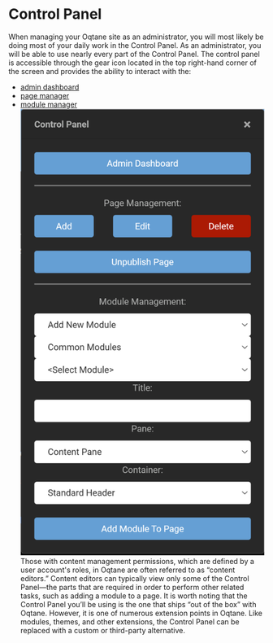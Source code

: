 # Control Panel

When managing your Oqtane site as an administrator, you will most likely be doing most of your daily work in the Control Panel\. As an administrator, you will be able to use nearly every part of the Control Panel\. The control panel is accessible through the gear icon located in the top right-hand corner of the screen and provides the ability to interact with the:
* [admin dashboard](../admin-dashboard/index.md)
* [page manager](control-page.md)
* [module manager](modules.md)
![control-panel](control-panel.png)
Those with content management permissions, which are defined by a user account's roles, in Oqtane are often referred to as “content editors\.” Content editors can typically view only some of the Control Panel—the parts that are required in order to perform other related tasks, such as adding a module to a page\.
It is worth noting that the Control Panel you’ll be using is the one that ships “out of the box” with Oqtane. However, it is one of numerous extension points in Oqtane\. Like modules, themes, and other extensions, the Control Panel can be replaced with a custom or third-party alternative\.